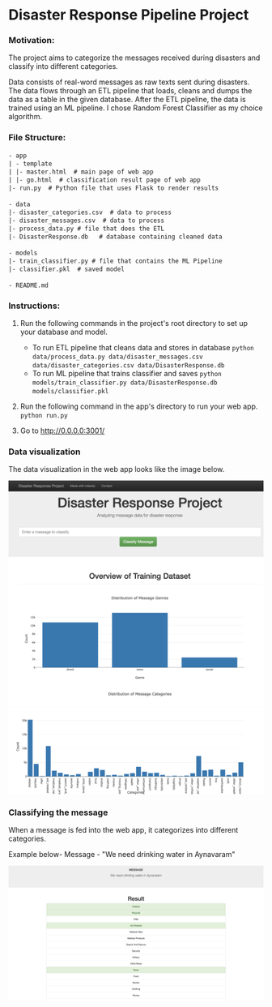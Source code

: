 # Disaster Response Pipeline Project

###  Motivation:

The project aims to categorize the messages received during disasters and classify into different categories.

Data consists of real-word messages as raw texts sent during disasters. The data flows through an ETL pipeline that loads, cleans and dumps the data as a table in the given database. After the ETL pipeline, the data is trained using an ML pipeline. I chose Random Forest Classifier as my choice algorithm.


### File Structure:

	- app
	| - template
	| |- master.html  # main page of web app
	| |- go.html  # classification result page of web app
	|- run.py  # Python file that uses Flask to render results

	- data
	|- disaster_categories.csv  # data to process 
	|- disaster_messages.csv  # data to process
	|- process_data.py # file that does the ETL
	|- DisasterResponse.db   # database containing cleaned data

	- models
	|- train_classifier.py # file that contains the ML Pipeline
	|- classifier.pkl  # saved model 

	- README.md


### Instructions:

1. Run the following commands in the project's root directory to set up your database and model.

    - To run ETL pipeline that cleans data and stores in database
        `python data/process_data.py data/disaster_messages.csv data/disaster_categories.csv data/DisasterResponse.db`
    - To run ML pipeline that trains classifier and saves
        `python models/train_classifier.py data/DisasterResponse.db models/classifier.pkl`

2. Run the following command in the app's directory to run your web app.
    `python run.py`

3. Go to http://0.0.0.0:3001/



### Data visualization 

The data visualization in the web app looks like the image below.

![example_pic](pics/web_page_data_visualization_1.png)
![example_pic](pics/web_page_data_visualization_2.png)

### Classifying the message

When a message is fed into the web app, it categorizes into different categories.

Example below- 
Message - "We need drinking water in Aynavaram"

![example_pic](pics/message_classification.png)